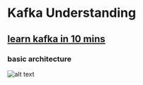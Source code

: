 # Kafka Understanding

## [learn kafka in 10 mins](https://rockybhatia.substack.com/p/learn-kafka-in-10-mins-443)

### basic architecture

![alt text](<Screenshot 2025-07-28 at 6.41.26 PM.png>)
